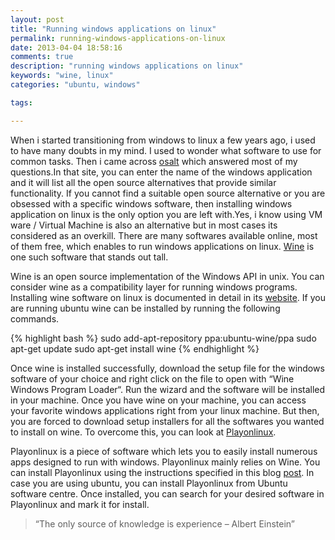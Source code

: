 ```yaml
---
layout: post
title: "Running windows applications on linux"
permalink: running-windows-applications-on-linux
date: 2013-04-04 18:58:16
comments: true
description: "running windows applications on linux"
keywords: "wine, linux"
categories: "ubuntu, windows"

tags:

---
```


When i started transitioning from windows to linux a few years ago, i used to have many doubts in my mind. I used to wonder what software to use for common tasks. Then i came across [osalt](http://www.osalt.com/ "os alternative") which answered most of my questions.In that site, you can enter the name of the windows application and it will list all the open source alternatives that provide similar functionality. If you cannot find a suitable open source alternative or you are obsessed with a specific windows software, then installing windows application on linux is the only option you are left with.Yes, i know using VM ware / Virtual Machine is also an alternative but in most cases its considered as an overkill. There are many softwares available online, most of them free, which enables to run windows applications on linux. [Wine](http://www.winehq.org/ "wine software") is one such software that stands out tall.

Wine is an open source implementation of the Windows API in unix. You can consider wine as a compatibility layer for running windows programs. Installing wine software on linux is documented in detail in its [website](http://www.winehq.org/ "wine software"). If you are running ubuntu wine can be installed by running the following commands.

{% highlight bash %}
sudo add-apt-repository ppa:ubuntu-wine/ppa
sudo apt-get update
sudo apt-get install wine
{% endhighlight %} 

Once wine is installed successfully, download the setup file for the windows software of your choice and right click on the file to open with “Wine Windows Program Loader“. Run the wizard and the software will be installed in your machine. Once you have wine on your machine, you can access your favorite windows applications right from your linux machine. But then, you are forced to download setup installers for all the softwares you wanted to install on wine. To overcome this, you can look at [Playonlinux](http://www.playonlinux.com/en/ "play on linux").

Playonlinux is a piece of software which lets you to easily install numerous apps designed to run with windows. Playonlinux mainly relies on Wine. You can install Playonlinux using the instructions specified in this blog [post](http://www.n00bsonubuntu.net/content/how-to-install-playonlinux-on-ubuntu-12-04/ "install play on linux"). In case you are using ubuntu, you can install Playonlinux from Ubuntu software centre. Once installed, you can search for your desired software in Playonlinux and mark it for install.

> “The only source of knowledge is experience – Albert Einstein”
